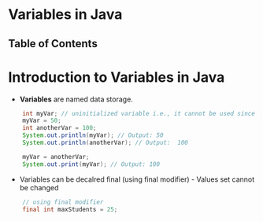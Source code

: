 # Variables in Java

## Table of Contents

# Introduction to Variables in Java
* __Variables__ are named data storage.
```java
    int myVar; // uninitialized variable i.e., it cannot be used since this has not been assigned
    myVar = 50;
    int anotherVar = 100;
    System.out.println(myVar); // Output: 50
    System.out.println(anotherVar); // Output:  100

    myVar = anotherVar;
    System.out.print(myVar); // Output: 100
```

* Variables can be decalred final (using final modifier) - Values set cannot be changed
```java
    // using final modifier
    final int maxStudents = 25;
```